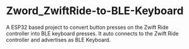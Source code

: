 # Zword_ZwiftRide-to-BLE-Keyboard
A ESP32 based project to convert button presses on the Zwift Ride controller into BLE keyboard presses. It auto connects to the Zwift Ride controller and advertises as BLE Keyboard.
